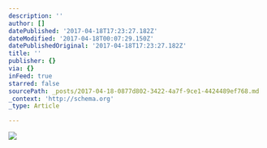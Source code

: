 ```yaml
---
description: ''
author: []
datePublished: '2017-04-18T17:23:27.182Z'
dateModified: '2017-04-18T00:07:29.150Z'
datePublishedOriginal: '2017-04-18T17:23:27.182Z'
title: ''
publisher: {}
via: {}
inFeed: true
starred: false
sourcePath: _posts/2017-04-18-0877d802-3422-4a7f-9ce1-4424489ef768.md
_context: 'http://schema.org'
_type: Article

---
```

![](https://the-grid-user-content.s3-us-west-2.amazonaws.com/fe0dd366-837b-4cdc-97b2-642d41c28a66.jpg)